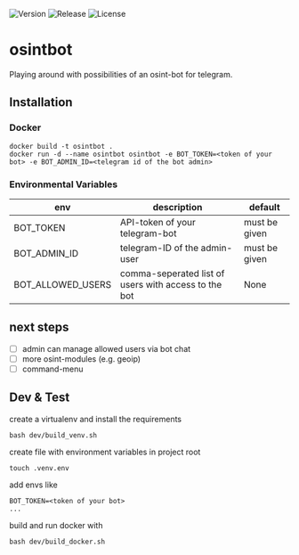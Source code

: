 ![Version](https://img.shields.io/badge/Version-0.1.1-blue.svg)
![Release](https://img.shields.io/badge/Release-Alpha-red.svg)
![License](https://img.shields.io/badge/License-MIT-yellow.svg)

# osintbot
Playing around with possibilities of an osint-bot for telegram.

## Installation

### Docker

```
docker build -t osintbot .
docker run -d --name osintbot osintbot -e BOT_TOKEN=<token of your bot> -e BOT_ADMIN_ID=<telegram id of the bot admin>
```

### Environmental Variables

| env               | description                                          | default       |
|-------------------|------------------------------------------------------|---------------|
| BOT_TOKEN         | API-token of your telegram-bot                       | must be given |
| BOT_ADMIN_ID      | telegram-ID of the admin-user                        | must be given |
| BOT_ALLOWED_USERS | comma-seperated list of users with access to the bot | None          |

## next steps

- [ ] admin can manage allowed users via bot chat
- [ ] more osint-modules (e.g. geoip)
- [ ] command-menu

## Dev & Test

create a virtualenv and install the requirements

```
bash dev/build_venv.sh
```

create file with environment variables in project root

```
touch .venv.env
```

add envs like

```
BOT_TOKEN=<token of your bot>
...
```

build and run docker with

```
bash dev/build_docker.sh
```
